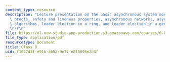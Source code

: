 ```yaml
---
content_type: resource
description: "Lecture presentation on the basic asynchronous system model, hierarchical\
  \ proofs, safety and liveness properties, asynchronous networks, asynchronous network\
  \ algorithms, leader election in a ring, and leader election in a general network.\r\
  \n\r\n"
file: https://ol-ocw-studio-app-production.s3.amazonaws.com/courses/6-852j-distributed-algorithms-fall-2009/f1027d3fe91ba65a9e77e8f5695e2b3f_MIT6_852JF09_lec08.pdf
file_type: application/pdf
resourcetype: Document
title: Class 8
uid: f1027d3f-e91b-a65a-9e77-e8f5695e2b3f
---
```


